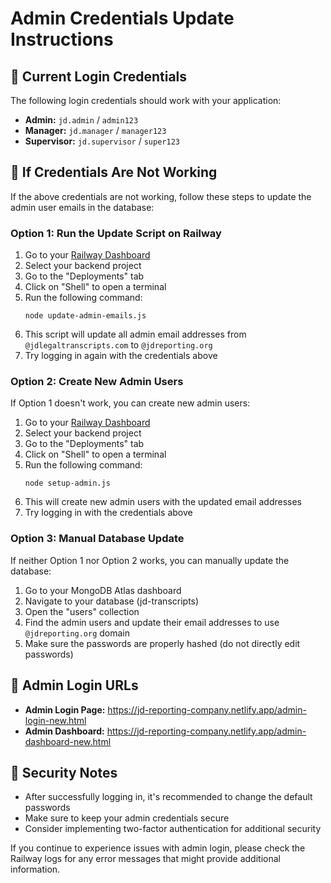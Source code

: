 # Admin Credentials Update Instructions

## 🔑 Current Login Credentials

The following login credentials should work with your application:

- **Admin:** `jd.admin` / `admin123`
- **Manager:** `jd.manager` / `manager123`
- **Supervisor:** `jd.supervisor` / `super123`

## 🔄 If Credentials Are Not Working

If the above credentials are not working, follow these steps to update the admin user emails in the database:

### Option 1: Run the Update Script on Railway

1. Go to your [Railway Dashboard](https://railway.app/dashboard)
2. Select your backend project
3. Go to the "Deployments" tab
4. Click on "Shell" to open a terminal
5. Run the following command:
   ```
   node update-admin-emails.js
   ```
6. This script will update all admin email addresses from `@jdlegaltranscripts.com` to `@jdreporting.org`
7. Try logging in again with the credentials above

### Option 2: Create New Admin Users

If Option 1 doesn't work, you can create new admin users:

1. Go to your [Railway Dashboard](https://railway.app/dashboard)
2. Select your backend project
3. Go to the "Deployments" tab
4. Click on "Shell" to open a terminal
5. Run the following command:
   ```
   node setup-admin.js
   ```
6. This will create new admin users with the updated email addresses
7. Try logging in with the credentials above

### Option 3: Manual Database Update

If neither Option 1 nor Option 2 works, you can manually update the database:

1. Go to your MongoDB Atlas dashboard
2. Navigate to your database (jd-transcripts)
3. Open the "users" collection
4. Find the admin users and update their email addresses to use `@jdreporting.org` domain
5. Make sure the passwords are properly hashed (do not directly edit passwords)

## 🔐 Admin Login URLs

- **Admin Login Page:** https://jd-reporting-company.netlify.app/admin-login-new.html
- **Admin Dashboard:** https://jd-reporting-company.netlify.app/admin-dashboard-new.html

## 🚨 Security Notes

- After successfully logging in, it's recommended to change the default passwords
- Make sure to keep your admin credentials secure
- Consider implementing two-factor authentication for additional security

If you continue to experience issues with admin login, please check the Railway logs for any error messages that might provide additional information.